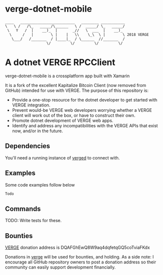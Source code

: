 # verge-dotnet-mobile
```
____   _________________________   ________ ___________
\   \ /   /\_   _____/\______   \ /  _____/ \_   _____/
 \   Y   /  |    __)_  |       _//   \  ___  |    __)_
  \     /   |        \ |    |   \\    \_\  \ |        \ 2018 VERGE
   \___/   /_______  / |____|_  / \______  //_______  /
                   \/         \/         \/         \/
```
# A dotnet VERGE RPCClient
verge-dotnet-mobile is a crossplatform app built with Xamarin

It is a fork of the excellent Kapitalize Bitcoin Client (now removed from GitHub) intended for use with VERGE. The purpose of this repository is:

* Provide a one-stop resource for the dotnet developer to get started with VERGE integration.
* Prevent would-be VERGE web developers worrying whether a VERGE client will work out of the box, or have to construct their own.
* Promote dotnet development of VERGE web apps.
* Identify and address any incompatibilities with the VERGE APIs that exist now, and/or in the future.

## Dependencies

You'll need a running instance of [verged](https://github.com/vergecurrency/verge) to connect with.

## Examples

Some code examples follow below

```js
Todo
```



## Commands

TODO: Write tests for these.




## Bounties

[VERGE](http://www.vergecurrency.com) donation address is DQAFGhEwQ8W9aq4dqfetqGQ5coTviaFKdx

Donations in [verge](http://www.vergecurrency.com) will be used for bounties, and holding. As a side note: I encourage all GitHub repository owners to post a donation address so their community can easily support development financially.



